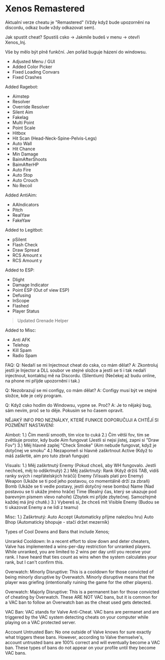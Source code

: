 # Xenos Remastered
Aktualní verze cheatu je "Remastered" (Vždy když bude upozornění na discordu, odkaz bude vždy odkazovat sem).

Jak spustit cheat? Spustíš csko -> Jakmile budeš v menu -> otevři Xenos_Inj.

Vše by mělo být plně funkční. Jen pořád buguje házení do windowsu.

+ Adjusted Menu / GUI
+ Added Color Picker
+ Fixed Loading Convars
+ Fixed Crashes

Added Ragebot:
+ Aimstep
+ Resolver
+ Override Resolver
+ Silent Aim
+ Fakelag
+ Multi Point
+ Point Scale
+ Hitbox
+ Hit Scan (Head-Neck-Spine-Pelvis-Legs)
+ Auto Wall
+ Hit Chance
+ Min Damage
+ BaimAfterShoots
+ BaimAfterHP
+  Auto Fire
+ Auto Stop
+ Auto Crouch
+ No Recoil

Added AntiAim:
+ AAIndicators
+ Pitch
+ RealYaw
+ FakeYaw

Added to Legitbot:
+ pSilent
+ Flash Check
+ Draw Spread
+ RCS Amount x
+ RCS Amount y

Added to ESP:
+ Dlight
+ Damage Indicator
+ Point ESP (Out of view ESP)
+ Defusing
+ InScope
+ Flashed
+ Player Status
> Updated Grenade Helper

Added to Misc:
+ Anti AFK
+ Telehop
+ Kill Spam
+ Radio Spam

FAQ:
Q: Nedaří se mi Injectnout cheat do cska, co mám dělat?
A: Zkontroluj jestli je Injector a DLL soubor ve stejné složce a jestli se ti i tak nedaří injectnout, kontaktuj mě na Discordu. (Silentium) (Nečekej až budu online, na phone mi příjde upozornění i tak.)

Q: Nezobrazují se mi configy, co mám dělat?
A: Configy musí být ve stejné složce, kde je celý program.

Q: Když csko hodím do Windowsu, vypne se. Proč?
A: Je to nějaký bug, sám nevím, proč se to děje. Pokusím se ho časem opravit.

NĚJAKÝ INFO PRO NEZNÁLKY, KTERÉ FUNKCE DOPORUČUJI A CHTĚJÍ SI POZMĚNIT NASTAVENÍ:

Aimbot: 
1.) Čím menší smooth, tím více to cuká
2.) Čím větší fov, tím se zvětšuje prostor, kdy bude Aim fungovat (Jestli si nejsi jistej, zapni si "Draw Fov")
3.) Měj hlavně zaplej "Check Smoke" (Aim nebude fungovat, když je dotyčnej ve smoku"
4.) Nezapomeň si hlavně zaškrtnout Active (Když to máš zaškrtlé, aim pro tuto zbraň funguje)

Visuals: 
1.) Měj zaškrtnutý Enemy (Pokud chceš, aby WH fungovalo. Jestli nechceš, měj to odškrtnutý)
2.) Měj zaškrtnutý: 
Rank (Když držíš TAB, vidíš ranky svých i nepřátelských hráčů)
Enemy (Visuals platí pro Enemy)
Weapon (Ukáže se ti pod jeho postavou, co momentálně drží za zbraň)
Bomb (Ukáže se ti vedle postavy, jestli dotyčný nese bombu)
Name (Nad postavou se ti ukáže jméno hráče)
Time (Realný čas, který se ukazuje pod barevným písmem vlevo nahoře)
(Zbytek mi příjde zbytečnej. Samozřejmě každej má jiný chutě.)
3.) Vybereš si, že chceš mít Visible Enemy (Budou se ti ukazovat Enemy a ne lidi z teamu)

Misc: 
1.) Zaškrtnutý:
Auto Accept (Automaticky příjme nalezlou hru)
Auto Bhop (Automaticky bhopuje - stačí držet mezerník)


Types of Cool Downs and Bans that include Xenos;

Unrankd Cooldown: In a recent effort to slow down and deter cheaters, Valve has implemented a wins-per-day restriction for unranked players. While unranked, you are limited to 2 wins per day until you receive your rank. I have heard that ties count as wins when the system calculates your rank, but I can't confirm this.

Overwatch: Minorly Disruptive: This is a cooldown for those convicted of being minorly disruptive by Overwatch. Minorly disruptive means that the player was griefing (intentionally ruining the game for the other players).

Overwatch: Majorly Disruptive: This is a permanent ban for those convicted of cheating by Overwatch. These ARE NOT VAC bans, but it is common for a VAC ban to follow an Overwatch ban as the cheat used gets detected.

VAC Ban: VAC stands for Valve Anti-Cheat. VAC bans are permanet and are triggered by the VAC system detecting cheats on your computer while playing on a VAC protected server.

Account Untrusted Ban: No one outside of Valve knows for sure exactly what triggers these bans. However, according to Valve themselve's, account untrusted bans are 100% correct and will eventually become a VAC ban. These types of bans do not appear on your profile until they become VAC bans.
